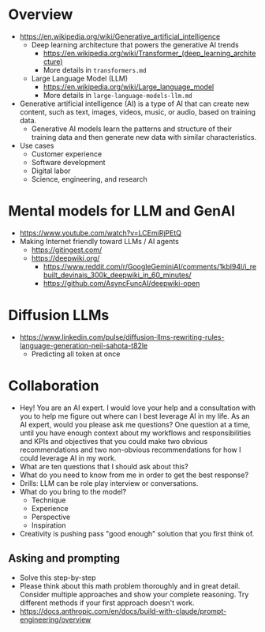 # Overview

- https://en.wikipedia.org/wiki/Generative_artificial_intelligence
    + Deep learning architecture that powers the generative AI trends
        * https://en.wikipedia.org/wiki/Transformer_(deep_learning_architecture)
        * More details in `transformers.md`
    + Large Language Model (LLM)
        * https://en.wikipedia.org/wiki/Large_language_model
        * More details in `large-language-models-llm.md`
- Generative artificial intelligence (AI) is a type of AI that can
  create new content, such as text, images, videos, music, or audio,
  based on training data.
    + Generative AI models learn the patterns and structure of their
      training data and then generate new data with similar
      characteristics.
- Use cases
    + Customer experience
    + Software development
    + Digital labor
    + Science, engineering, and research

# Mental models for LLM and GenAI

- https://www.youtube.com/watch?v=LCEmiRjPEtQ
- Making Internet friendly toward LLMs / AI agents
    + https://gitingest.com/
    + https://deepwiki.org/
        * https://www.reddit.com/r/GoogleGeminiAI/comments/1kbl94l/i_rebuilt_devinais_300k_deepwiki_in_60_minutes/
        * https://github.com/AsyncFuncAI/deepwiki-open

# Diffusion LLMs

- https://www.linkedin.com/pulse/diffusion-llms-rewriting-rules-language-generation-neil-sahota-t82le
    + Predicting all token at once

# Collaboration

- Hey! You are an AI expert. I would love your help and a consultation
  with you to help me figure out where can I best leverage AI in my
  life. As an AI expert, would you please ask me questions? One question
  at a time, until you have enough context about my workflows and
  responsibilities and KPIs and objectives that you could make two
  obvious recommendations and two non-obvious recommendations for how I
  could leverage AI in my work.
- What are ten questions that I should ask about this?
- What do you need to know from me in order to get the best response?
- Drills: LLM can be role play interview or conversations.
- What do you bring to the model?
    + Technique
    + Experience
    + Perspective
    + Inspiration
- Creativity is pushing pass "good enough" solution that you first think
  of.

## Asking and prompting

- Solve this step-by-step
- Please think about this math problem thoroughly and in great
  detail. Consider multiple approaches and show your complete
  reasoning. Try different methods if your first approach doesn't work.
- https://docs.anthropic.com/en/docs/build-with-claude/prompt-engineering/overview

